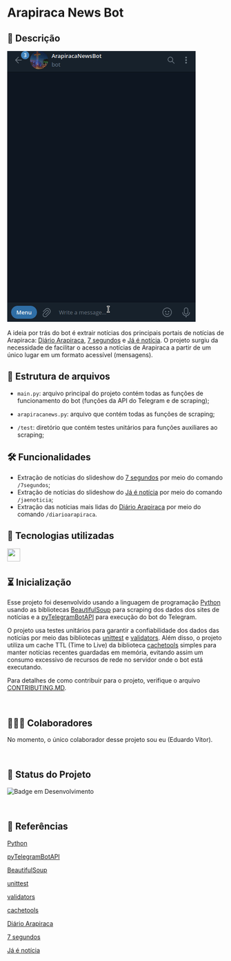 
# Arapiraca News Bot


## 📖 Descrição

![arapiracanewsbot](arapiracanewsbot.gif)

A ideia por trás do bot é extrair notícias dos principais portais de notícias de Arapiraca: [Diário Arapiraca](https://diarioarapiraca.com.br/), [7 segundos](https://www.7segundos.com.br/arapiraca) e [Já é notícia](https://www.jaenoticia.com.br/). O projeto surgiu da necessidade de facilitar o acesso a notícias de Arapiraca a partir de um único lugar em um formato acessível (mensagens).

## 📁 Estrutura de arquivos

- ```main.py```: arquivo principal do projeto contém todas as funções de funcionamento do bot (funções da API do Telegram e de scraping);

- ```arapiracanews.py```: arquivo que contém todas as funções de scraping;

- ```/test```: diretório que contém testes unitários para funções auxiliares ao scraping;

## 🛠️ Funcionalidades

- Extração de notícias do slideshow do [7 segundos](https://www.7segundos.com.br/arapiraca) por meio do comando ```/7segundos```;
- Extração de notícias do slideshow do [Já é notícia](https://www.jaenoticia.com.br/) por meio do comando ```/jaenoticia```;
- Extração das notícias mais lidas do [Diário Arapiraca](https://diarioarapiraca.com.br/) por meio do comando ```/diarioarapiraca```.



## 📡 Tecnologias utilizadas

<div align="center"> 
<img align="left" height="30" width="30" src="https://cdn.jsdelivr.net/gh/devicons/devicon/icons/python/python-original.svg"/>
  
</div>
<br/><br/>

## ⏳ Inicialização

Esse projeto foi desenvolvido usando a linguagem de programação [Python](https://www.python.org/) usando as bibliotecas [BeautifulSoup](https://www.crummy.com/software/BeautifulSoup/) para scraping dos dados dos sites de notícias e a [pyTelegramBotAPI](https://pypi.org/project/pyTelegramBotAPI/) para execução do bot do Telegram.

O projeto usa testes unitários para garantir a confiabilidade dos dados das notícias por meio das bibliotecas [unittest](https://docs.python.org/3/library/unittest.html) e [validators](https://pypi.org/project/validators/). Além disso, o projeto utiliza um cache TTL (Time to Live) da biblioteca [cachetools](https://pypi.org/project/cachetools/) simples para manter notícias recentes guardadas em memória, evitando assim um consumo excessivo de recursos de rede no servidor onde o bot está executando.

Para detalhes de como contribuir para o projeto, verifique o arquivo [CONTRIBUTING.MD](CONTRIBUTING.MD).

<br/>

## 🤵🤵‍♀️ Colaboradores

No momento, o único colaborador desse projeto sou eu (Eduardo Vítor).

<br/>

## 🔎 Status do Projeto

![Badge em Desenvolvimento](https://img.shields.io/badge/Status-Em%20Desenvolvimento-green)

<br/>

## 📑 Referências

[Python](https://www.python.org/)

[pyTelegramBotAPI](https://pypi.org/project/pyTelegramBotAPI/)

[BeautifulSoup](https://www.crummy.com/software/BeautifulSoup/)

[unittest](https://docs.python.org/3/library/unittest.html)

[validators](https://pypi.org/project/validators/)

[cachetools](https://pypi.org/project/cachetools/)

[Diário Arapiraca](https://diarioarapiraca.com.br/)

[7 segundos](https://www.7segundos.com.br/arapiraca)

[Já é notícia](https://www.jaenoticia.com.br/)
